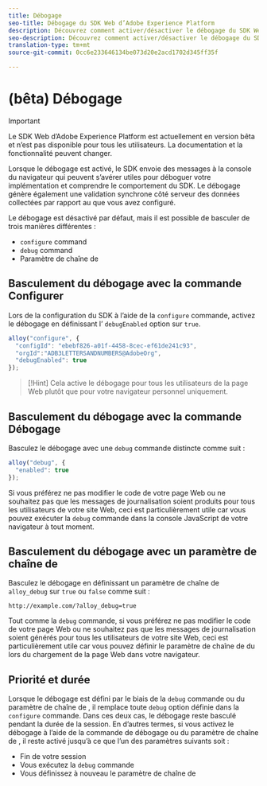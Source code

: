```yaml
---
title: Débogage
seo-title: Débogage du SDK Web d’Adobe Experience Platform
description: Découvrez comment activer/désactiver le débogage du SDK Web Experience Platform
seo-description: Découvrez comment activer/désactiver le débogage du SDK Web Experience Platform
translation-type: tm+mt
source-git-commit: 0cc6e233646134be073d20e2acd1702d345ff35f

---
```



# (bêta) Débogage

>[!IMPORTANT]
>
>Le SDK Web d’Adobe Experience Platform est actuellement en version bêta et n’est pas disponible pour tous les utilisateurs. La documentation et la fonctionnalité peuvent changer.

Lorsque le débogage est activé, le SDK envoie des messages à la console du navigateur qui peuvent s’avérer utiles pour déboguer votre implémentation et comprendre le comportement du SDK. Le débogage génère également une validation synchrone côté serveur des données collectées par rapport au que vous avez configuré.

Le débogage est désactivé par défaut, mais il est possible de basculer de trois manières différentes :

* `configure` command
* `debug` command
* Paramètre de chaîne de 

## Basculement du débogage avec la commande Configurer

Lors de la configuration du SDK à l’aide de la `configure` commande, activez le débogage en définissant l’ `debugEnabled` option sur `true`.

```javascript
alloy("configure", {
  "configId": "ebebf826-a01f-4458-8cec-ef61de241c93",
  "orgId":"ADB3LETTERSANDNUMBERS@AdobeOrg",
  "debugEnabled": true
});
```

>[!Hint]
>Cela active le débogage pour tous les utilisateurs de la page Web plutôt que pour votre navigateur personnel uniquement.

## Basculement du débogage avec la commande Débogage

Basculez le débogage avec une `debug` commande distincte comme suit :

```javascript
alloy("debug", {
  "enabled": true
});
```

Si vous préférez ne pas modifier le code de votre page Web ou ne souhaitez pas que les messages de journalisation soient produits pour tous les utilisateurs de votre site Web, ceci est particulièrement utile car vous pouvez exécuter la `debug` commande dans la console JavaScript de votre navigateur à tout moment.

## Basculement du débogage avec un paramètre de chaîne de 

Basculez le débogage en définissant un paramètre de chaîne de  `alloy_debug` sur `true` ou `false` comme suit :

```HTTP
http://example.com/?alloy_debug=true
```

Tout comme la `debug` commande, si vous préférez ne pas modifier le code de votre page Web ou ne souhaitez pas que les messages de journalisation soient générés pour tous les utilisateurs de votre site Web, ceci est particulièrement utile car vous pouvez définir le paramètre de chaîne de  du lors du chargement de la page Web dans votre navigateur.

## Priorité et durée

Lorsque le débogage est défini par le biais de la `debug` commande ou du paramètre de chaîne de , il remplace toute `debug` option définie dans la `configure` commande. Dans ces deux cas, le débogage reste basculé pendant la durée de la session. En d’autres termes, si vous activez le débogage à l’aide de la commande de débogage ou du paramètre de chaîne de , il reste activé jusqu’à ce que l’un des paramètres suivants soit :

* Fin de votre session
* Vous exécutez la `debug` commande
* Vous définissez à nouveau le paramètre de chaîne de 
